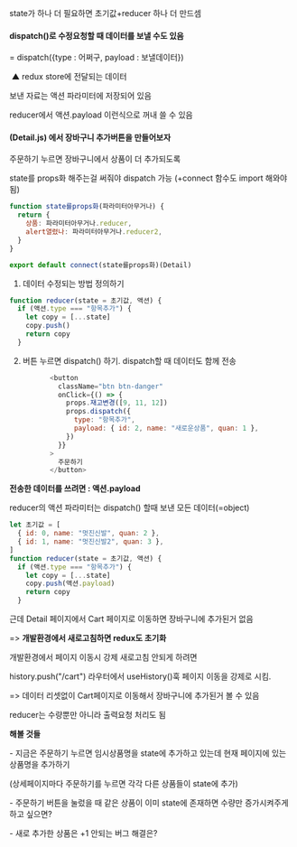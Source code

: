 state가 하나 더 필요하면 초기값+reducer 하나 더 만드셈



#### dispatch()로 수정요청할 때 데이터를 보낼 수도 있음

= dispatch({type : 어쩌구, payload : 보낼데이터})

​																		▲  redux store에 전달되는 데이터

보낸 자료는 액션 파라미터에 저장되어 있음

reducer에서 액션.payload 이런식으로 꺼내 쓸 수 있음



#### (Detail.js) 에서 장바구니 추가버튼을 만들어보자

주문하기 누르면 장바구니에서 상품이 더 추가되도록

state를 props화 해주는걸 써줘야 dispatch 가능 (+connect 함수도 import 해와야됨)

```js
function state를props화(파라미터아무거나) {
  return {
    상품: 파라미터아무거나.reducer,
    alert열렸나: 파라미터아무거나.reducer2,
  }
}

export default connect(state를props화)(Detail)
```

1. 데이터 수정되는 방법 정의하기

```js
function reducer(state = 초기값, 액션) {
  if (액션.type === "항목추가") {
    let copy = [...state]
    copy.push()
    return copy
  }
```

2. 버튼 누르면 dispatch() 하기. dispatch할 때 데이터도 함께 전송

```js
          <button
            className="btn btn-danger"
            onClick={() => {
              props.재고변경([9, 11, 12])
              props.dispatch({
                type: "항목추가",
                payload: { id: 2, name: "새로운상품", quan: 1 },
              })
            }}
          >
            주문하기
          </button>
```

**전송한 데이터를 쓰려면 : 액션.payload**

reducer의 액션 파라미터는 dispatch() 할때 보낸 모든 데이터(=object)

```js
let 초기값 = [
  { id: 0, name: "멋진신발", quan: 2 },
  { id: 1, name: "멋진신발2", quan: 3 },
]
function reducer(state = 초기값, 액션) {
  if (액션.type === "항목추가") {
    let copy = [...state]
    copy.push(액션.payload)
    return copy
  }
```



근데 Detail 페이지에서 Cart 페이지로 이동하면 장바구니에 추가된거 없음

=> **개발환경에서 새로고침하면 redux도 초기화**

개발환경에서 페이지 이동시 강제 새로고침 안되게 하려면

history.push("/cart") 라우터에서 useHistory()훅 페이지 이동을 강제로 시킴.

=> 데이터 리셋없이 Cart페이지로 이동해서 장바구니에 추가된거 볼 수 있음



reducer는 수량뿐만 아니라 출력요청 처리도 됨

**해볼 것들**

\- 지금은 주문하기 누르면 임시상품명을 state에 추가하고 있는데 현재 페이지에 있는 상품명을 추가하기

(상세페이지마다 주문하기를 누르면 각각 다른 상품들이 state에 추가)

\- 주문하기 버튼을 눌렀을 때 같은 상품이 이미 state에 존재하면 수량만 증가시켜주게 하고 싶으면?

\- 새로 추가한 상품은 +1 안되는 버그 해결은?